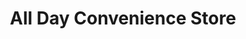 ---
title: "All Day Convenience Store"
url: /bacoor/all-day-convenience-store/
shop: Lebensmittel
---